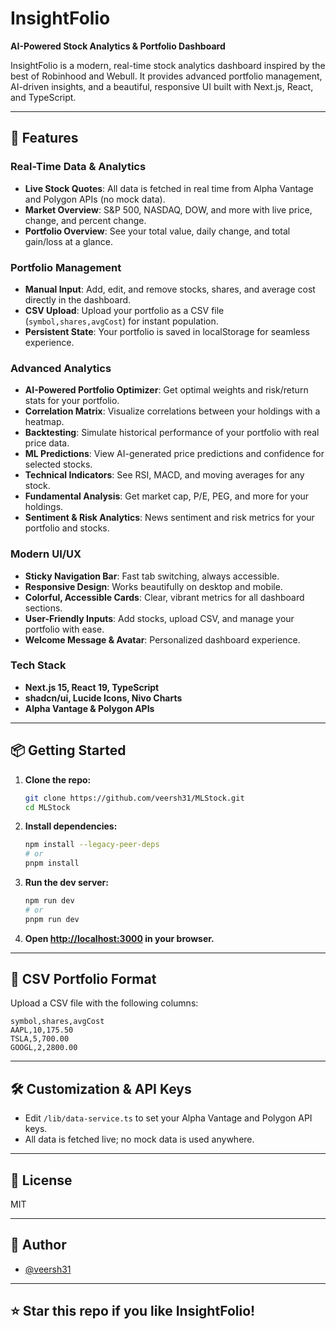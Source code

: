 
# InsightFolio

**AI-Powered Stock Analytics & Portfolio Dashboard**

InsightFolio is a modern, real-time stock analytics dashboard inspired by the best of Robinhood and Webull. It provides advanced portfolio management, AI-driven insights, and a beautiful, responsive UI built with Next.js, React, and TypeScript.

---

## 🚀 Features

### Real-Time Data & Analytics
- **Live Stock Quotes**: All data is fetched in real time from Alpha Vantage and Polygon APIs (no mock data).
- **Market Overview**: S&P 500, NASDAQ, DOW, and more with live price, change, and percent change.
- **Portfolio Overview**: See your total value, daily change, and total gain/loss at a glance.

### Portfolio Management
- **Manual Input**: Add, edit, and remove stocks, shares, and average cost directly in the dashboard.
- **CSV Upload**: Upload your portfolio as a CSV file (`symbol,shares,avgCost`) for instant population.
- **Persistent State**: Your portfolio is saved in localStorage for seamless experience.

### Advanced Analytics
- **AI-Powered Portfolio Optimizer**: Get optimal weights and risk/return stats for your portfolio.
- **Correlation Matrix**: Visualize correlations between your holdings with a heatmap.
- **Backtesting**: Simulate historical performance of your portfolio with real price data.
- **ML Predictions**: View AI-generated price predictions and confidence for selected stocks.
- **Technical Indicators**: See RSI, MACD, and moving averages for any stock.
- **Fundamental Analysis**: Get market cap, P/E, PEG, and more for your holdings.
- **Sentiment & Risk Analytics**: News sentiment and risk metrics for your portfolio and stocks.

### Modern UI/UX
- **Sticky Navigation Bar**: Fast tab switching, always accessible.
- **Responsive Design**: Works beautifully on desktop and mobile.
- **Colorful, Accessible Cards**: Clear, vibrant metrics for all dashboard sections.
- **User-Friendly Inputs**: Add stocks, upload CSV, and manage your portfolio with ease.
- **Welcome Message & Avatar**: Personalized dashboard experience.

### Tech Stack
- **Next.js 15, React 19, TypeScript**
- **shadcn/ui, Lucide Icons, Nivo Charts**
- **Alpha Vantage & Polygon APIs**

---

## 📦 Getting Started

1. **Clone the repo:**
	```bash
	git clone https://github.com/veersh31/MLStock.git
	cd MLStock
	```
2. **Install dependencies:**
	```bash
	npm install --legacy-peer-deps
	# or
	pnpm install
	```
3. **Run the dev server:**
	```bash
	npm run dev
	# or
	pnpm run dev
	```
4. **Open [http://localhost:3000](http://localhost:3000) in your browser.**

---

## 📝 CSV Portfolio Format

Upload a CSV file with the following columns:

```
symbol,shares,avgCost
AAPL,10,175.50
TSLA,5,700.00
GOOGL,2,2800.00
```

---

## 🛠️ Customization & API Keys
- Edit `/lib/data-service.ts` to set your Alpha Vantage and Polygon API keys.
- All data is fetched live; no mock data is used anywhere.

---

## 📄 License
MIT

---

## 👤 Author
- [@veersh31](https://github.com/veersh31)

---

## ⭐️ Star this repo if you like InsightFolio!

